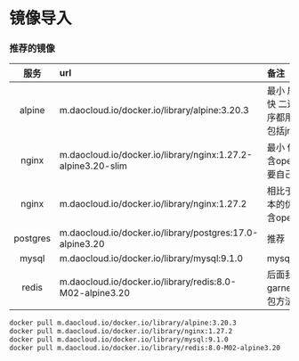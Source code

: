 # 镜像导入

### 推荐的镜像
| 服务 | url | 备注 |
| :--: | :-- | :-- |
| alpine | m.daocloud.io/docker.io/library/alpine:3.20.3 | 最小 启动最快 二进制程序都用这个跑 包括jre |
| nginx | m.daocloud.io/docker.io/library/nginx:1.27.2-alpine3.20-slim | 最小 但不包含openssl 需要自己再打包 |
| nginx | m.daocloud.io/docker.io/library/nginx:1.27.2 | 相比于slim版本的优势是包含openssl |
| postgres | m.daocloud.io/docker.io/library/postgres:17.0-alpine3.20 | 推荐 |
| mysql | m.daocloud.io/docker.io/library/mysql:9.1.0 | mysql=fwsql |
| redis | m.daocloud.io/docker.io/library/redis:8.0-M02-alpine3.20 | 后面我会出garnet的打包方法 |

``` sh
docker pull m.daocloud.io/docker.io/library/alpine:3.20.3
docker pull m.daocloud.io/docker.io/library/nginx:1.27.2
docker pull m.daocloud.io/docker.io/library/mysql:9.1.0
docker pull m.daocloud.io/docker.io/library/redis:8.0-M02-alpine3.20
```
